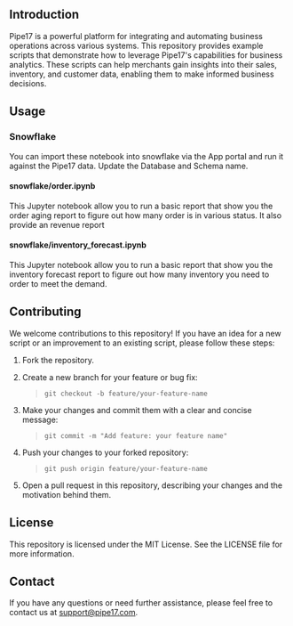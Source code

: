 
## Introduction
Pipe17 is a powerful platform for integrating and automating business operations across various systems. This repository provides example scripts that demonstrate how to leverage Pipe17's capabilities for business analytics. These scripts can help merchants gain insights into their sales, inventory, and customer data, enabling them to make informed business decisions.

## Usage

### Snowflake
You can import these notebook into snowflake via the App portal and run it against the Pipe17 data. Update the Database and Schema name.
#### snowflake/order.ipynb
This Jupyter notebook allow you to run a basic report that show you the order aging report to figure out how many order is in various status. It also provide an revenue report
#### snowflake/inventory_forecast.ipynb
This Jupyter notebook allow you to run a basic report that show you the inventory forecast report to figure out how many inventory you need to order to meet the demand.


## Contributing
We welcome contributions to this repository! If you have an idea for a new script or an improvement to an existing script, please follow these steps:

1. Fork the repository.

2. Create a new branch for your feature or bug fix:

    > `git checkout -b feature/your-feature-name`

3. Make your changes and commit them with a clear and concise message:

    > `git commit -m "Add feature: your feature name"`

4. Push your changes to your forked repository:

    > `git push origin feature/your-feature-name`

5. Open a pull request in this repository, describing your changes and the motivation behind them.

## License
This repository is licensed under the MIT License. See the LICENSE file for more information.

## Contact
If you have any questions or need further assistance, please feel free to contact us at support@pipe17.com.